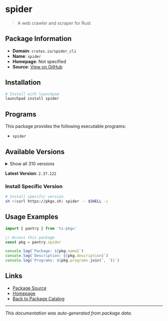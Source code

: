 # spider

> A web crawler and scraper for Rust

## Package Information

- **Domain**: `crates.io/spider_cli`
- **Name**: `spider`
- **Homepage**: Not specified
- **Source**: [View on GitHub](https://github.com/pkgxdev/pantry/tree/main/projects/crates.io/spider_cli/package.yml)

## Installation

```bash
# Install with launchpad
launchpad install spider
```

## Programs

This package provides the following executable programs:

- `spider`

## Available Versions

<details>
<summary>Show all 310 versions</summary>

- `2.37.122`, `2.37.120`, `2.37.104`, `2.37.91`, `2.37.90`
- `2.37.89`, `2.37.79`, `2.37.73`, `2.37.54`, `2.37.53`
- `2.37.52`, `2.37.51`, `2.37.18`, `2.37.13`, `2.37.6`
- `2.37.2`, `2.37.1`, `2.36.123`, `2.36.117`, `2.36.112`
- `2.36.105`, `2.36.98`, `2.36.94`, `2.36.77`, `2.36.73`
- `2.36.69`, `2.36.67`, `2.36.63`, `2.36.61`, `2.36.53`
- `2.36.34`, `2.36.6`, `2.36.5`, `2.36.2`, `2.35.18`
- `2.35.13`, `2.35.5`, `2.35.4`, `2.34.5`, `2.34.3`
- `2.34.2`, `2.33.11`, `2.33.1`, `2.33.0`, `2.32.9`
- `2.32.6`, `2.32.3`, `2.32.2`, `2.32.1`, `2.31.8`
- `2.31.4`, `2.31.1`, `2.30.23`, `2.30.3`, `2.30.1`
- `2.28.3`, `2.28.2`, `2.28.0`, `2.27.66`, `2.27.63`
- `2.27.57`, `2.27.50`, `2.27.47`, `2.27.45`, `2.27.44`
- `2.27.27`, `2.27.26`, `2.27.25`, `2.27.17`, `2.27.16`
- `2.27.15`, `2.27.14`, `2.27.13`, `2.27.8`, `2.27.5`
- `2.27.3`, `2.27.2`, `2.27.0`, `2.26.27`, `2.26.25`
- `2.26.19`, `2.26.17`, `2.26.12`, `2.26.11`, `2.26.3`
- `2.26.1`, `2.26.0`, `2.25.3`, `2.25.1`, `2.25.0`
- `2.24.14`, `2.24.13`, `2.24.12`, `2.24.11`, `2.24.10`
- `2.24.9`, `2.24.8`, `2.24.7`, `2.24.6`, `2.23.6`
- `2.23.2`, `2.22.19`, `2.22.17`, `2.22.15`, `2.22.14`
- `2.22.13`, `2.22.12`, `2.22.11`, `2.22.10`, `2.22.8`
- `2.22.7`, `2.22.6`, `2.22.5`, `2.22.2`, `2.21.33`
- `2.21.31`, `2.21.27`, `2.21.25`, `2.21.21`, `2.21.18`
- `2.21.15`, `2.21.11`, `2.21.5`, `2.21.0`, `2.20.6`
- `2.20.5`, `2.19.0`, `2.18.0`, `2.16.0`, `2.15.0`
- `2.14.0`, `2.13.100`, `2.13.99`, `2.13.97`, `2.13.96`
- `2.13.95`, `2.13.93`, `2.13.89`, `2.13.88`, `2.13.84`
- `2.13.82`, `2.13.80`, `2.13.78`, `2.13.76`, `2.13.74`
- `2.13.64`, `2.13.63`, `2.13.57`, `2.13.56`, `2.13.50`
- `2.13.47`, `2.13.45`, `2.13.36`, `2.13.33`, `2.13.32`
- `2.13.31`, `2.13.30`, `2.13.21`, `2.13.20`, `2.13.5`
- `2.13.3`, `2.13.0`, `2.12.12`, `2.12.10`, `2.12.9`
- `2.12.6`, `2.12.5`, `2.12.4`, `2.12.1`, `2.11.20`
- `2.11.19`, `2.11.18`, `2.11.17`, `2.11.16`, `2.11.15`
- `2.11.14`, `2.11.12`, `2.11.8`, `2.11.6`, `2.11.2`
- `2.11.1`, `2.11.0`, `2.10.27`, `2.10.26`, `2.10.24`
- `2.10.23`, `2.10.22`, `2.10.21`, `2.10.20`, `2.10.19`
- `2.10.14`, `2.10.13`, `2.10.11`, `2.10.10`, `2.10.9`
- `2.10.8`, `2.10.6`, `2.10.4`, `2.10.3`, `2.10.0`
- `2.9.15`, `2.9.9`, `2.9.8`, `2.9.6`, `2.9.4`
- `2.9.3`, `2.9.2`, `2.9.0`, `2.8.29`, `2.8.27`
- `2.8.26`, `2.8.25`, `2.8.23`, `2.8.22`, `2.8.21`
- `2.8.20`, `2.8.18`, `2.8.15`, `2.8.14`, `2.8.13`
- `2.8.12`, `2.8.10`, `2.8.8`, `2.8.7`, `2.8.6`
- `2.8.5`, `2.8.4`, `2.8.3`, `2.7.1`, `2.6.34`
- `2.6.33`, `2.6.32`, `2.6.27`, `2.6.22`, `2.6.15`
- `2.6.14`, `2.6.11`, `2.6.10`, `2.6.9`, `2.6.8`
- `2.6.7`, `2.6.5`, `2.6.4`, `2.6.2`, `2.6.1`
- `2.6.0`, `2.5.3`, `2.5.2`, `2.5.1`, `2.5.0`
- `2.4.1`, `2.4.0`, `2.3.5`, `2.3.3`, `2.3.1`
- `2.3.0`, `2.2.18`, `2.2.16`, `2.2.15`, `2.2.14`
- `2.2.13`, `2.2.12`, `2.2.11`, `2.2.10`, `2.2.6`
- `2.2.5`, `2.2.4`, `2.2.3`, `2.2.2`, `2.2.1`
- `2.1.9`, `2.1.8`, `2.1.3`, `2.1.2`, `2.0.20`
- `2.0.18`, `2.0.17`, `2.0.15`, `2.0.14`, `2.0.13`
- `2.0.6`, `2.0.5`, `2.0.3`, `2.0.2`, `2.0.1`
- `1.99.30`, `1.99.28`, `1.99.27`, `1.99.24`, `1.99.21`
- `1.99.20`, `1.99.19`, `1.99.18`, `1.99.17`, `1.99.16`
- `1.99.15`, `1.99.10`, `1.99.9`, `1.99.8`, `1.99.7`
- `1.99.5`, `1.99.4`, `1.99.3`, `1.99.2`, `1.99.1`
- `1.99.0`, `1.98.8`, `1.98.7`, `1.98.6`, `1.98.4`

</details>

**Latest Version**: `2.37.122`

### Install Specific Version

```bash
# Install specific version
sh <(curl https://pkgx.sh) spider -- $SHELL -i
```

## Usage Examples

```typescript
import { pantry } from 'ts-pkgx'

// Access this package
const pkg = pantry.spider

console.log(`Package: ${pkg.name}`)
console.log(`Description: ${pkg.description}`)
console.log(`Programs: ${pkg.programs.join(', ')}`)
```

## Links

- [Package Source](https://github.com/pkgxdev/pantry/tree/main/projects/crates.io/spider_cli/package.yml)
- [Homepage](#)
- [Back to Package Catalog](../../../package-catalog.md)

---

*This documentation was auto-generated from package data.*
